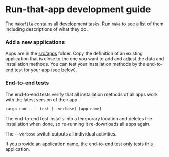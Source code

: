 # Run-that-app development guide

The `Makefile` contains all development tasks. Run `make` to see a list of them
including descriptions of what they do.

### Add a new applications

Apps are in the [src/apps](src/apps) folder. Copy the definition of an existing
application that is close to the one you want to add and adjust the data and
installation methods. You can test your installation methods by the end-to-end
test for your app (see below).

### End-to-end tests

The end-to-end tests verify that all installation methods of all apps work with
the latest version of their app.

```fish
cargo run -- --test [--verbose] [app name]
```

The end-to-end test installs into a temporary location and deletes the
installation when done, so re-running it re-downloads all apps again.

The `--verbose` switch outputs all individual activities.

If you provide an application name, the end-to-end test only tests this
application.
